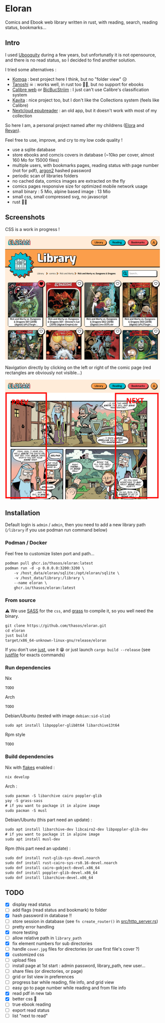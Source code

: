 # Eloran

Comics and Ebook web library written in rust, with reading, search, reading status, bookmarks...

## Intro

I used [Ubooquity](https://vaemendis.net/ubooquity/) during a few years, but unfortunatly it is not opensource, and there is no read status, so I decided to find another solution.

I tried some alternatives :
- [Komga](https://komga.org) : best project here I think, but no "folder view" 😥
- [Tanoshi](https://github.com/faldez/tanoshi) ☠ : works well, in rust too 🦀🚀, but no support for ebooks
- [Calibre web](https://github.com/janeczku/calibre-web) or [BicBucStriim](https://github.com/rvolz/BicBucStriim) : I just can't use Calibre's classification system
- [Kavita](https://github.com/Kareadita/Kavita) : nice project too, but I don't like the Collections system (feels like Calibre)
- [Nextcloud epubreader](https://apps.nextcloud.com/apps/epubreader) : an old app, but it doesn't work with most of my collection

So here I am, a personal project named after my childrens ([Elora](https://en.wikipedia.org/wiki/Elora_Danan) and [Revan](https://en.wikipedia.org/wiki/Revan)).

Feel free to use, improve, and cry to my low code quality !

- use a sqlite database
- store ebooks and comcis covers in database (~10ko per cover, almost 160 Mo for 15000 files)
- multiple users, with bookmarks pages, reading status with page number (not for pdf), [argon2](https://en.wikipedia.org/wiki/Argon2) hashed password
- periodic scan of libraries folders
- no cached data, comics images are extracted on the fly
- comics pages responsive size for optimized mobile network usage
- small binary : 5 Mio, alpine based image : 13 Mio
- small css, small compressed svg, no javascript
- rust 🦀🚀

## Screenshots

CSS is a work in progress !

![grid view](./doc/grid.png)

Navigation directly by clicking on the left or right of the comic page (red rectangles are obviously not visible...)

![reading](./doc/reading.png)

## Installation

Default login is `admin` / `admin`, then you need to add a new library path (`/library` if you use podman run command below)

### Podman / Docker

Feel free to customize listen port and path...

```
podman pull ghcr.io/thasos/eloran:latest
podman run -d -p 0.0.0.0:3200:3200 \
    -v /host_data/eloran/sqlite:/opt/eloran/sqlite \
    -v /host_data/library:/library \
    --name eloran \
    ghcr.io/thasos/eloran:latest
```


### From source

⚠ We use [SASS](https://sass-lang.com/documentation/) for the `css`, and [grass](https://github.com/connorskees/grass) to compile it, so you well need the binary.

```
git clone https://github.com/thasos/eloran.git
cd eloran
just build
target/x86_64-unknown-linux-gnu/release/eloran
```

If you don't use [just](https://github.com/casey/just), use it 😁 or just launch `cargo build --release` (see [justfile](./justfile) for exacts commands)

### Run dependencies

Nix
```
TODO
```

Arch
```
TODO
```

Debian/Ubuntu (tested with image `debian:sid-slim`)
```
sudo apt install libpoppler-glib8t64 libarchive13t64
```

Rpm style
```
TODO
```

### Build dependencies

Nix with [flakes](https://nixos.wiki/wiki/flakes) enabled :
```
nix develop
```

Arch :
```
sudo pacman -S libarchive cairo poppler-glib
yay -S grass-sass
# if you want to package it in alpine image
sudo pacman -S musl
```

Debian/Ubuntu (this part need an update) :
```
sudo apt install libarchive-dev libcairo2-dev libpoppler-glib-dev
# if you want to package it in alpine image
sudo apt install musl-dev
```

Rpm (this part need an update) :
```
sudo dnf install rust-glib-sys-devel.noarch
sudo dnf install rust-cairo-sys-rs0.16-devel.noarch
sudo dnf install cairo-gobject-devel.x86_64
sudo dnf install poppler-glib-devel.x86_64
sudo dnf install libarchive-devel.x86_64
```

## TODO

- [x] display read status
- [ ] add flags (read status and bookmark) to folder
- [x] hash password in database !!
- [ ] store session in database (see `fn create_router()` in [src/http_server.rs](http_server.rs))
- [ ] pretty error handling
- [x] more testing
- [ ] allow relative path in `library_path`
- [x] fix element numbers for sub directories
- [ ] handle `cover.jpg` files for directories (or use first file's cover ?)
- [x] customized css
- [ ] upload files
- [ ] install page at 1st start : admin password, library_path, new user...
- [ ] share files (or directories, or page)
- [ ] grid or list view in preferences
- [ ] progress bar while reading, file info, and grid view
- [ ] easy go to page number while reading and from file info
- [x] read pdf in new tab
- [x] better css 🤪
- [ ] true ebook reading
- [ ] export read status
- [ ] list "next to read"
